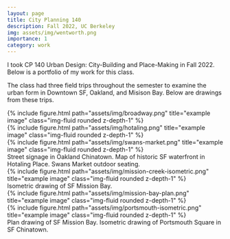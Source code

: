 ```yaml
---
layout: page
title: City Planning 140
description: Fall 2022, UC Berkeley
img: assets/img/wentworth.png
importance: 1
category: work
---
```


I took CP 140 Urban Design: City-Building and Place-Making in Fall 2022.
Below is a portfolio of my work for this class.

The class had three field trips throughout the semester to examine the urban form in Downtown SF, Oakland, and Misison Bay. Below are drawings from these trips.

<div class="row">
    <div class="col-sm mt-3 mt-md-0">
        {% include figure.html path="assets/img/broadway.png" title="example image" class="img-fluid rounded z-depth-1" %}
    </div>
    <div class="col-sm mt-3 mt-md-0">
        {% include figure.html path="assets/img/hotaling.png" title="example image" class="img-fluid rounded z-depth-1" %}
    </div>
    <div class="col-sm mt-3 mt-md-0">
        {% include figure.html path="assets/img/swans-market.png" title="example image" class="img-fluid rounded z-depth-1" %}
    </div>
</div>
<div class="caption">
    Street signage in Oakland Chinatown. Map of historic SF waterfront in Hotaling Place. Swans Market outdoor seating.
</div>
<div class="row">
    <div class="col-sm mt-3 mt-md-0">
        {% include figure.html path="assets/img/mission-creek-isometric.png" title="example image" class="img-fluid rounded z-depth-1" %}
    </div>
</div>
<div class="caption">
    Isometric drawing of SF Mission Bay.
</div>

<div class="row justify-content-sm-center">
    <div class="col-sm-6 mt-3 mt-md-0">
        {% include figure.html path="assets/img/mission-bay-plan.png" title="example image" class="img-fluid rounded z-depth-1" %}
    </div>
    <div class="col-sm-6 mt-3 mt-md-0">
        {% include figure.html path="assets/img/portsmouth-isometric.png" title="example image" class="img-fluid rounded z-depth-1" %}
    </div>
</div>
<div class="caption">
    Plan drawing of SF Mission Bay. Isometric drawing of Portsmouth Square in SF Chinatown.
</div>


